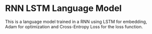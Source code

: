 # RNN LSTM Language Model

This is a language model trained in a RNN using LSTM for embedding, Adam for optimization and Cross-Entropy Loss for the loss function.
